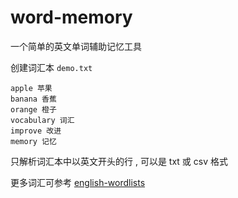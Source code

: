 # word-memory
一个简单的英文单词辅助记忆工具

创建词汇本 `demo.txt`
```
apple 苹果
banana 香蕉
orange 橙子
vocabulary 词汇
improve 改进
memory 记忆
```

只解析词汇本中以英文开头的行 , 可以是 txt 或 csv 格式

更多词汇可参考 [english-wordlists](https://github.com/mahavivo/english-wordlists)
